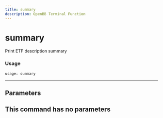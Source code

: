 ```yaml
---
title: summary
description: OpenBB Terminal Function
---
```


# summary

Print ETF description summary
### Usage 
```python
usage: summary
```
---
## Parameters
This command has no parameters
---
